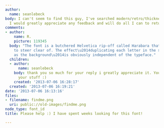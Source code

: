 ```yaml
---
author:
  name: seanlebeck
body: I can't seem to find this guy, I've searched modern/retro/thickness/tried everything.
  I would greatly appreciate any feedback and will do all I can to return the favor!
comments:
- author:
    name: R.
    picture: 119345
  body: "The font is a butchered Helvetica rip-off called Harabara that I\u2019d try
    to steer clear of. The effect\u2014duplicating each letter in the same colour
    as the background\u2014is obviously independent of the typeface."
  children:
  - author:
      name: seanlebeck
    body: thank you so much for your reply i greatly appreciate it. You really know
      your stuff :)
    created: '2013-07-06 16:28:17'
  created: '2013-07-06 16:19:21'
date: '2013-07-06 16:13:16'
files:
- filename: findme.png
  uri: public://old-images/findme.png
node_type: font_id
title: Please help :) I have spent weeks looking for this font!

---
```

